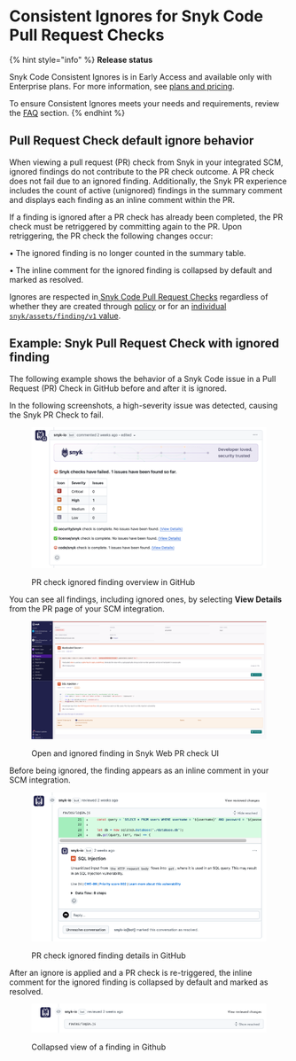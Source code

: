 # Consistent Ignores for Snyk Code Pull Request Checks

{% hint style="info" %}
**Release status**

Snyk Code Consistent Ignores is in Early Access and available only with Enterprise plans. For more information, see [plans and pricing](https://snyk.io/plans/).

To ensure Consistent Ignores meets your needs and requirements, review the [FAQ](consistent-ignores-for-snyk-code-faqs.md) section.
{% endhint %}

## Pull Request Check default ignore behavior

When viewing a pull request (PR) check from Snyk in your integrated SCM, ignored findings do not contribute to the PR check outcome. A PR check does not fail due to an ignored finding. Additionally, the Snyk PR experience includes the count of active (unignored) findings in the summary comment and displays each finding as an inline comment within the PR.

If a finding is ignored after a PR check has already been completed, the PR check must be retriggered by committing again to the PR. Upon retriggering, the PR check the following changes occur:

• The ignored finding is no longer counted in the summary table.

• The inline comment for the ignored finding is collapsed by default and marked as resolved.

Ignores are respected in[ Snyk Code Pull Request Checks](../../../../scan-with-snyk/pull-requests/pull-request-checks/) regardless of whether they are created through [policy](./#manage-ignores-at-the-group-level-through-security-policies) or for an [individual `snyk/assets/finding/v1` value](./#manage-ignores-in-snyk-projects).

## Example: Snyk Pull Request Check with ignored finding

The following example shows the behavior of a Snyk Code issue in a Pull Request (PR) Check in GitHub before and after it is ignored.&#x20;

In the following screenshots, a high-severity issue was detected, causing the Snyk PR Check to fail.&#x20;

<figure><img src="../../../../.gitbook/assets/view-pr-check-details.png" alt=""><figcaption><p>PR check ignored finding overview in GitHub</p></figcaption></figure>

You can see all findings, including ignored ones, by selecting **View Details** from the PR page of your SCM integration.

<figure><img src="../../../../.gitbook/assets/finding-after-ignore-snyk-web-ui.png" alt=""><figcaption><p>Open and ignored finding in Snyk Web PR check UI</p></figcaption></figure>

Before being ignored, the finding appears as an inline comment in your SCM integration.

<figure><img src="../../../../.gitbook/assets/finding-before-ignore.png" alt=""><figcaption><p>PR check ignored finding details in GitHub </p></figcaption></figure>

After an ignore is applied and a PR check is re-triggered, the inline comment for the ignored finding is collapsed by default and marked as resolved.&#x20;

<figure><img src="../../../../.gitbook/assets/finding-after-ignored-collapsed-view.png" alt=""><figcaption><p>Collapsed view of a finding in Github</p></figcaption></figure>
